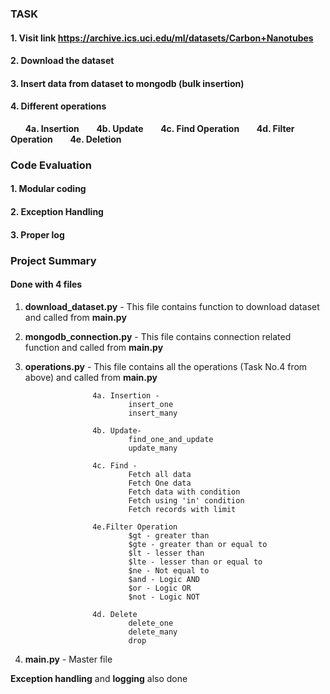 ### TASK

#### 1. Visit link https://archive.ics.uci.edu/ml/datasets/Carbon+Nanotubes
#### 2. Download the dataset
#### 3. Insert data from dataset to mongodb (bulk insertion)
#### 4. Different operations

&nbsp;&nbsp;&nbsp;&nbsp;&nbsp; **4a. Insertion**
&nbsp;&nbsp;&nbsp;&nbsp;&nbsp; **4b. Update**
&nbsp;&nbsp;&nbsp;&nbsp;&nbsp; **4c. Find Operation**
&nbsp;&nbsp;&nbsp;&nbsp;&nbsp; **4d. Filter Operation**
&nbsp;&nbsp;&nbsp;&nbsp;&nbsp; **4e. Deletion**

### Code Evaluation

#### 1. Modular coding
#### 2. Exception Handling
#### 3. Proper log

### Project Summary

#### Done with 4 files

1. **download_dataset.py** - This file contains function to download dataset and called from  **main.py**
2. **mongodb_connection.py** - This file contains connection related function and called from **main.py**
3. **operations.py** - This file contains all the operations (Task No.4 from above) and called from **main.py**
                      
                      4a. Insertion - 
                              insert_one
                              insert_many
                      
                      4b. Update-
                              find_one_and_update
                              update_many
                      
                      4c. Find - 
                              Fetch all data
                              Fetch One data
                              Fetch data with condition
                              Fetch using 'in' condition
                              Fetch records with limit
                              
                      4e.Filter Operation 
                              $gt - greater than
                              $gte - greater than or equal to
                              $lt - lesser than
                              $lte - lesser than or equal to
                              $ne - Not equal to
                              $and - Logic AND
                              $or - Logic OR
                              $not - Logic NOT
                              
                      4d. Delete
                              delete_one
                              delete_many
                              drop

4. **main.py** - Master file

**Exception handling** and **logging** also done 

